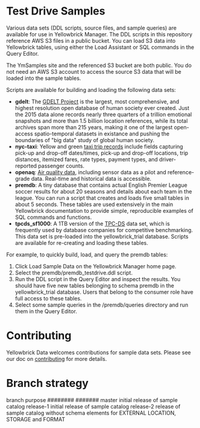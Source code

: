 # Test Drive Samples

Various data sets (DDL scripts, source files, and sample queries) are available for use in Yellowbrick Manager. The DDL scripts in this repository reference AWS S3 files in a public bucket. You can load S3 data into Yellowbrick tables, using either the Load Assistant or SQL commands in the Query Editor.

The YmSamples site and the referenced S3 bucket are both public. You do not need an AWS S3 account to access the source S3 data that will be loaded into the sample tables.

Scripts are available for building and loading the following data sets:

* **gdelt**: The [GDELT Project](https://www.gdeltproject.org) is the largest, most comprehensive, and highest resolution open database of human society ever created. Just the 2015 data alone records nearly three quarters of a trillion emotional snapshots and more than 1.5 billion location references, while its total archives span more than 215 years, making it one of the largest open-access spatio-temporal datasets in existance and pushing the boundaries of "big data" study of global human society.
* **nyc-taxi**: Yellow and green [taxi trip records](https://data.cityofnewyork.us/Transportation/2018-Yellow-Taxi-Trip-Data/t29m-gskq) include fields capturing pick-up and drop-off dates/times, pick-up and drop-off locations, trip distances, itemized fares, rate types, payment types, and driver-reported passenger counts.
* **openaq**: [Air quality data](https://openaq.org/#/projects?page=1), including sensor data as a pilot and reference-grade data. Real-time and historical data is accessible.
* **premdb**: A tiny database that contains actual English Premier League soccer results for about 20 seasons and details about each team in the league. You can run a script that creates and loads five small tables in about 5 seconds. These tables are used extensively in the main Yellowbrick documentation to provide simple, reproducible examples of SQL commands and functions.
* **tpcds_sf1000**: A 1TB version of the [TPC-DS](http://www.tpc.org/tpcds/) data set, which is frequently used by database companies for competitive benchmarking. This data set is pre-loaded into the yellowbrick_trial database. Scripts are available for re-creating and loading these tables.

For example, to quickly build, load, and query the premdb tables:

1. Click Load Sample Data on the Yellowbrick Manager home page.
2. Select the premdb/premdb_testdrive.ddl script.
3. Run the DDL script in the Query Editor and inspect the results. You should have five new tables belonging to schema premdb in the yellowbrick_trial database. Users that belong to the consumer role have full access to these tables.
4. Select some sample queries in the /premdb/queries directory and run them in the Query Editor.

# Contributing

Yellowbrick Data welcomes contributions for sample data sets.   Please see our doc on [contributing](CONTRIBUTING.md) for more details.

# Branch strategy

branch     purpose
########   #######
master     initial release of sample catalog
release-1  initial release of sample catalog
release-2  release of sample catalog without schema elements for EXTERNAL LOCATION, STORAGE and FORMAT
